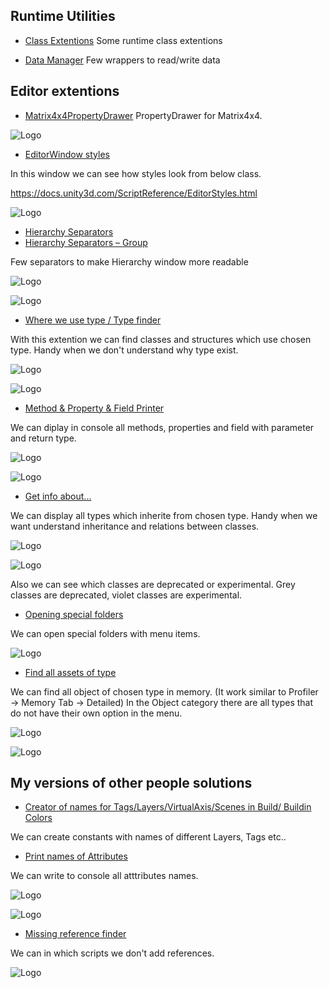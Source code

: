 ## Runtime Utilities
* [Class Extentions](https://github.com/uvivagabond/UB_Unity_Utilities/tree/master/Assets/Scripts/Class%20Extensions) 
Some runtime class extentions
 
* [Data Manager](https://github.com/uvivagabond/UB_Unity_Utilities/blob/master/Assets/Scripts/DataManager.cs) 
Few wrappers to read/write data 
 
## Editor extentions
* [Matrix4x4PropertyDrawer](https://github.com/uvivagabond/UB_Unity_Utilities/tree/master/Assets/Scripts/Class%20Extensions) 
PropertyDrawer for Matrix4x4. 
 
![Logo](https://github.com/uvivagabond/UB_Unity_Utilities/blob/master/README%20Pictures/matrix4x4%20inspector.png)
* [EditorWindow styles](https://github.com/uvivagabond/UB_Unity_Utilities/blob/master/Assets/Editor/MenuItems/EditorStyleWindow.cs) 
 
In this window we can see how styles look from below class.
  
https://docs.unity3d.com/ScriptReference/EditorStyles.html
 
 
![Logo](https://github.com/uvivagabond/UB_Unity_Utilities/blob/master/README%20Pictures/Editor%20window%20styles.png)
 


* [Hierarchy Separators](https://github.com/uvivagabond/UB_Unity_Utilities/blob/master/Assets/Editor/MenuItems/AddHierarchySeparator.cs) 
* [Hierarchy Separators – Group](https://github.com/uvivagabond/UB_Unity_Utilities/blob/master/Assets/Editor/MenuItems/GroupUtility.cs) 
    
Few separators to make Hierarchy window more readable
 
 
![Logo](https://github.com/uvivagabond/UB_Unity_Utilities/blob/master/README%20Pictures/separators%20menu.png)
 
![Logo](https://github.com/uvivagabond/UB_Unity_Utilities/blob/master/README%20Pictures/separators.png)
 

* [Where we use type / Type finder](https://github.com/uvivagabond/UB_Unity_Utilities/tree/master/Assets/Editor/MenuItems/TypeCounter) 
 
With this extention we can find classes and structures which use chosen type. Handy when we don't understand why type exist.
  
![Logo](https://github.com/uvivagabond/UB_Unity_Utilities/blob/master/README%20Pictures/where%20we%20use%20type.png)
 
![Logo](https://github.com/uvivagabond/UB_Unity_Utilities/blob/master/README%20Pictures/where%20we%20use%20type%20Collider.png)
* [Method & Property & Field Printer](https://github.com/uvivagabond/UB_Unity_Utilities/tree/master/Assets/Editor/MenuItems/TypeCounter) 
    
 We can diplay in console all methods, properties and field with parameter and return type. 
      
![Logo](https://github.com/uvivagabond/UB_Unity_Utilities/blob/master/README%20Pictures/all%20methods%20properties%20in.png)
   
![Logo](https://github.com/uvivagabond/UB_Unity_Utilities/blob/master/README%20Pictures/all%20methods%20properties%20in%20Animator.png)

   
* [Get info about...](https://github.com/uvivagabond/UB_Unity_Utilities/blob/master/Assets/Editor/MenuItems/TypeCounter/TypeCounter.cs) 

  
We can display all types which inherite from chosen type. Handy when we want understand inheritance and relations between classes.
   
![Logo](https://github.com/uvivagabond/UB_Unity_Utilities/blob/master/README%20Pictures/GetInfoAbout.png)
  

  
![Logo](https://github.com/uvivagabond/UB_Unity_Utilities/blob/master/README%20Pictures/GetInfo%20About%20SO.png)
    
Also we can see which classes are deprecated or experimental.  Grey classes are deprecated, violet classes are experimental.       
  
* [Opening special folders](https://github.com/uvivagabond/UB_Unity_Utilities/blob/master/Assets/Editor/MenuItems/UBFolderUtility.cs) 
  
We can open special folders with menu items.
   
![Logo](https://github.com/uvivagabond/UB_Unity_Utilities/blob/master/README%20Pictures/folders%20open.png)

   
* [Find all assets of type](https://github.com/uvivagabond/UB_Unity_Utilities/blob/master/Assets/Editor/MenuItems/UBEditorUtility.cs) 

We can find all object of chosen type in memory. (It work similar to Profiler → Memory Tab → Detailed)
In the Object category there are all types that do not have their own option in the menu. 
   
![Logo](https://github.com/uvivagabond/UB_Unity_Utilities/blob/master/README%20Pictures/Find%20all%20objects%20of%20type%20list.png)
   
![Logo](https://github.com/uvivagabond/UB_Unity_Utilities/blob/master/README%20Pictures/find%20all%20objects%20of%20type.png)
 

## My versions of other people solutions

* [Creator of names for Tags/Layers/VirtualAxis/Scenes in Build/ Buildin Colors](https://github.com/uvivagabond/UB_Unity_Utilities/blob/master/Assets/Editor/MenuItems/TagNameCreator.cs)  
  
We can create constants with names of different Layers, Tags etc..
   
* [Print names of Attributes](https://github.com/uvivagabond/UB_Unity_Utilities/blob/master/Assets/Editor/MenuItems/TagNameCreator.cs) 
  
We can write to console all atttributes names.
  
![Logo](https://github.com/uvivagabond/UB_Unity_Utilities/blob/master/README%20Pictures/print%20all%20names%20of%20attributes.png)
   
![Logo](https://github.com/uvivagabond/UB_Unity_Utilities/blob/master/README%20Pictures/attributes.png)
   
* [Missing reference finder](https://github.com/uvivagabond/UB_Unity_Utilities/blob/master/README%20Pictures/missing%20reference.png)
  
We can in which scripts we don't add references.

![Logo](https://github.com/uvivagabond/UB_Unity_Utilities/blob/master/README%20Pictures/missing%20reference.png)




